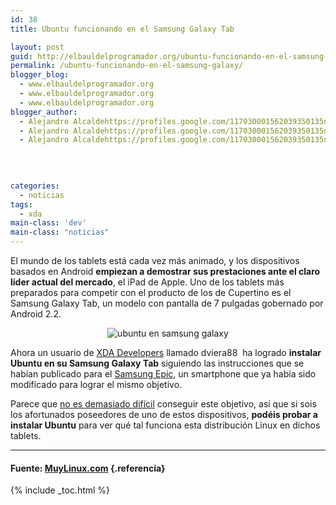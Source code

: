 ```yaml
---
id: 38
title: Ubuntu funcionando en el Samsung Galaxy Tab

layout: post
guid: http://elbauldelprogramador.org/ubuntu-funcionando-en-el-samsung-galaxy-tab/
permalink: /ubuntu-funcionando-en-el-samsung-galaxy/
blogger_blog:
  - www.elbauldelprogramador.org
  - www.elbauldelprogramador.org
  - www.elbauldelprogramador.org
blogger_author:
  - Alejandro Alcaldehttps://profiles.google.com/117030001562039350135noreply@blogger.com
  - Alejandro Alcaldehttps://profiles.google.com/117030001562039350135noreply@blogger.com
  - Alejandro Alcaldehttps://profiles.google.com/117030001562039350135noreply@blogger.com

  
  
  
categories:
  - noticias
tags:
  - xda
main-class: 'dev'
main-class: "noticias"
---
```

El mundo de los tablets está cada vez más animado, y los dispositivos basados en Android **empiezan a demostrar sus prestaciones ante el claro líder actual del mercado**, el iPad de Apple. Uno de los tablets más preparados para competir con el producto de los de Cupertino es el Samsung Galaxy Tab, un modelo con pantalla de 7 pulgadas gobernado por Android 2.2.

<p style="text-align: center;">
  <img title="Ubuntu-GalaxyTab2" src="https://1.bp.blogspot.com/_IlK2pNFFgGM/TOkdxedlYmI/AAAAAAAAAFU/5pKNyy3XBuA/s1600/Ubuntu-GalaxyTab2.jpg" alt="ubuntu en samsung galaxy" />
</p>

Ahora un usuario de [XDA Developers][1] llamado dviera88 &nbsp;ha logrado **instalar Ubuntu en su Samsung Galaxy Tab** siguiendo las instrucciones que se habían publicado para el [Samsung Epic][2], un smartphone que ya había sido modificado para lograr el mismo objetivo.

<p style="text-align: center;">
</p>

Parece que [no es demasiado difícil][3] conseguir este objetivo, así que si sois los afortunados poseedores de uno de estos dispositivos, **podéis probar a instalar Ubuntu** para ver qué tal funciona esta distribución Linux en dichos tablets.

* * *

#### Fuente: <a href="http://www.muylinux.com/2010/11/20/ubuntu-funcionando-en-el-samsung-galaxy-tab" target="_blank">MuyLinux.com</a> {.referencia}



 [1]: http://www.xda-developers.com/android/ubuntu-running-on-galaxy-tab/
 [2]: http://forum.xda-developers.com/showthread.php?t=823370
 [3]: http://forum.xda-developers.com/showthread.php?t=836022

{% include _toc.html %}
